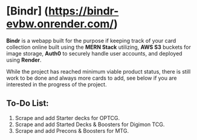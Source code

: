 # [Bindr] (https://bindr-evbw.onrender.com/)

**Bindr** is a webapp built for the purpose if keeping track of your card collection online built using the **MERN Stack** utilizing, **AWS S3** buckets for image storage, **Auth0** to securely handle user accounts, and deployed using **Render**.

While the project has reached minimum viable product status, there is still work to be done and always more cards to add, see below if you are interested in the progress of the project.


## To-Do List:

  1. Scrape and add Starter decks for OPTCG.
  2. Scrape and add Started Decks & Boosters for Digimon TCG.
  3. Scrape and add Precons & Boosters for MTG.  
